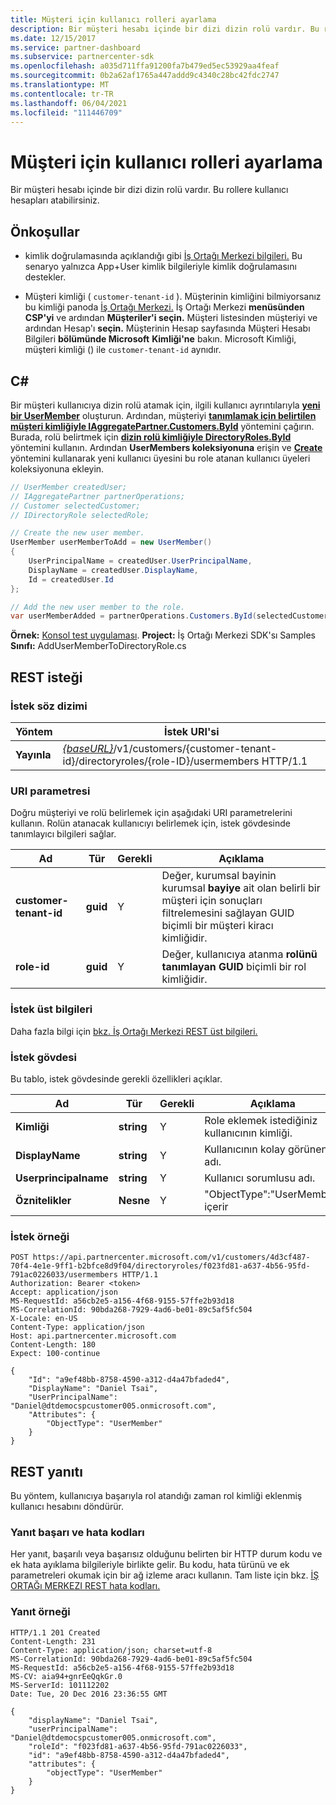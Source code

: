 ```yaml
---
title: Müşteri için kullanıcı rolleri ayarlama
description: Bir müşteri hesabı içinde bir dizi dizin rolü vardır. Bu rollere kullanıcı hesapları atabilirsiniz.
ms.date: 12/15/2017
ms.service: partner-dashboard
ms.subservice: partnercenter-sdk
ms.openlocfilehash: a035d711ffa91200fa7b479ed5ec53929aa4feaf
ms.sourcegitcommit: 0b2a62af1765a447addd9c4340c28bc42fdc2747
ms.translationtype: MT
ms.contentlocale: tr-TR
ms.lasthandoff: 06/04/2021
ms.locfileid: "111446709"
---
```

# <a name="set-user-roles-for-a-customer"></a>Müşteri için kullanıcı rolleri ayarlama

Bir müşteri hesabı içinde bir dizi dizin rolü vardır. Bu rollere kullanıcı hesapları atabilirsiniz.

## <a name="prerequisites"></a>Önkoşullar

- kimlik doğrulamasında açıklandığı gibi [İş Ortağı Merkezi bilgileri.](partner-center-authentication.md) Bu senaryo yalnızca App+User kimlik bilgileriyle kimlik doğrulamasını destekler.

- Müşteri kimliği ( `customer-tenant-id` ). Müşterinin kimliğini bilmiyorsanız bu kimliği panoda [İş Ortağı Merkezi.](https://partner.microsoft.com/dashboard) İş Ortağı Merkezi **menüsünden CSP'yi** ve ardından **Müşteriler'i seçin.** Müşteri listesinden müşteriyi ve ardından Hesap'ı **seçin.** Müşterinin Hesap sayfasında Müşteri Hesabı Bilgileri **bölümünde Microsoft** **Kimliği'ne** bakın. Microsoft Kimliği, müşteri kimliği () ile `customer-tenant-id` aynıdır.

## <a name="c"></a>C\#

Bir müşteri kullanıcıya dizin rolü atamak için, ilgili kullanıcı ayrıntılarıyla [**yeni bir UserMember**](/dotnet/api/microsoft.store.partnercenter.models.roles.usermember) oluşturun. Ardından, müşteriyi [**tanımlamak için belirtilen müşteri kimliğiyle IAggregatePartner.Customers.ById**](/dotnet/api/microsoft.store.partnercenter.customers.icustomercollection.byid) yöntemini çağırın. Burada, rolü belirtmek için [**dizin rolü kimliğiyle DirectoryRoles.ById**](/dotnet/api/microsoft.store.partnercenter.customerdirectoryroles.idirectoryrolecollection.byid) yöntemini kullanın. Ardından **UserMembers koleksiyonuna** erişin ve [**Create**](/dotnet/api/microsoft.store.partnercenter.customerdirectoryroles.iusermembercollection.create) yöntemini kullanarak yeni kullanıcı üyesini bu role atanan kullanıcı üyeleri koleksiyonuna ekleyin.

``` csharp
// UserMember createdUser;
// IAggregatePartner partnerOperations;
// Customer selectedCustomer;
// IDirectoryRole selectedRole;

// Create the new user member.
UserMember userMemberToAdd = new UserMember()
{
    UserPrincipalName = createdUser.UserPrincipalName,
    DisplayName = createdUser.DisplayName,
    Id = createdUser.Id
};

// Add the new user member to the role.
var userMemberAdded = partnerOperations.Customers.ById(selectedCustomer.Id).DirectoryRoles.ById(selectedRole.Id).UserMembers.Create(userMemberToAdd);
```

**Örnek:** [Konsol test uygulaması](console-test-app.md). **Project:** İş Ortağı Merkezi SDK'sı Samples **Sınıfı:** AddUserMemberToDirectoryRole.cs

## <a name="rest-request"></a>REST isteği

### <a name="request-syntax"></a>İstek söz dizimi

| Yöntem   | İstek URI'si                                                                                                                 |
|----------|-----------------------------------------------------------------------------------------------------------------------------|
| **Yayınla** | [*{baseURL}*](partner-center-rest-urls.md)/v1/customers/{customer-tenant-id}/directoryroles/{role-ID}/usermembers HTTP/1.1 |

### <a name="uri-parameter"></a>URI parametresi

Doğru müşteriyi ve rolü belirlemek için aşağıdaki URI parametrelerini kullanın. Rolün atanacak kullanıcıyı belirlemek için, istek gövdesinde tanımlayıcı bilgileri sağlar.

| Ad                   | Tür     | Gerekli | Açıklama                                                                                                                                            |
|------------------------|----------|----------|--------------------------------------------------------------------------------------------------------------------------------------------------------|
| **customer-tenant-id** | **guid** | Y        | Değer, kurumsal bayinin kurumsal **bayiye** ait olan belirli bir müşteri için sonuçları filtrelemesini sağlayan GUID biçimli bir müşteri kiracı kimliğidir. |
| **role-id**            | **guid** | Y        | Değer, kullanıcıya atanma **rolünü tanımlayan GUID** biçimli bir rol kimliğidir.                                                              |

### <a name="request-headers"></a>İstek üst bilgileri

Daha fazla bilgi için [bkz. İş Ortağı Merkezi REST üst bilgileri.](headers.md)

### <a name="request-body"></a>İstek gövdesi

Bu tablo, istek gövdesinde gerekli özellikleri açıklar.

| Ad                  | Tür       | Gerekli | Açıklama                            |
|-----------------------|------------|----------|----------------------------------------|
| **Kimliği**                | **string** | Y        | Role eklemek istediğiniz kullanıcının kimliği. |
| **DisplayName**       | **string** | Y        | Kullanıcının kolay görünen adı. |
| **Userprincipalname** | **string** | Y        | Kullanıcı sorumlusu adı.        |
| **Öznitelikler**        | **Nesne** | Y        | "ObjectType":"UserMember" içerir     |

### <a name="request-example"></a>İstek örneği

```http
POST https://api.partnercenter.microsoft.com/v1/customers/4d3cf487-70f4-4e1e-9ff1-b2bfce8d9f04/directoryroles/f023fd81-a637-4b56-95fd-791ac0226033/usermembers HTTP/1.1
Authorization: Bearer <token>
Accept: application/json
MS-RequestId: a56cb2e5-a156-4f68-9155-57ffe2b93d18
MS-CorrelationId: 90bda268-7929-4ad6-be01-89c5af5fc504
X-Locale: en-US
Content-Type: application/json
Host: api.partnercenter.microsoft.com
Content-Length: 180
Expect: 100-continue

{
    "Id": "a9ef48bb-8758-4590-a312-d4a47bfaded4",
    "DisplayName": "Daniel Tsai",
    "UserPrincipalName": "Daniel@dtdemocspcustomer005.onmicrosoft.com",
    "Attributes": {
        "ObjectType": "UserMember"
    }
}
```

## <a name="rest-response"></a>REST yanıtı

Bu yöntem, kullanıcıya başarıyla rol atandığı zaman rol kimliği eklenmiş kullanıcı hesabını döndürür.

### <a name="response-success-and-error-codes"></a>Yanıt başarı ve hata kodları

Her yanıt, başarılı veya başarısız olduğunu belirten bir HTTP durum kodu ve ek hata ayıklama bilgileriyle birlikte gelir. Bu kodu, hata türünü ve ek parametreleri okumak için bir ağ izleme aracı kullanın. Tam liste için bkz. [İŞ ORTAĞı MERKEZI REST hata kodları.](error-codes.md)

### <a name="response-example"></a>Yanıt örneği

```http
HTTP/1.1 201 Created
Content-Length: 231
Content-Type: application/json; charset=utf-8
MS-CorrelationId: 90bda268-7929-4ad6-be01-89c5af5fc504
MS-RequestId: a56cb2e5-a156-4f68-9155-57ffe2b93d18
MS-CV: aia94+gnrEeQqkGr.0
MS-ServerId: 101112202
Date: Tue, 20 Dec 2016 23:36:55 GMT

{
    "displayName": "Daniel Tsai",
    "userPrincipalName": "Daniel@dtdemocspcustomer005.onmicrosoft.com",
    "roleId": "f023fd81-a637-4b56-95fd-791ac0226033",
    "id": "a9ef48bb-8758-4590-a312-d4a47bfaded4",
    "attributes": {
        "objectType": "UserMember"
    }
}
```

